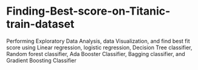 # Finding-Best-score-on-Titanic-train-dataset
Performing Exploratory Data Analysis, data Visualization, and find best fit score using Linear regression, logistic regression, Decision Tree classifier, Random forest classifier, Ada Booster Classifier,  Bagging classifier, and Gradient Boosting Classifier
